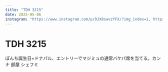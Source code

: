 ```yaml
---
title: "TDH 3215"
date: 2025-05-06
instagram: "https://www.instagram.com/p/DJX8swvzYFX/?img_index=1, https://www.instagram.com/p/DJZJTuST8te/?img_index=1, https://www.instagram.com/p/DJbVZg2z8lD/?img_index=1, https://www.instagram.com/p/DJaw2WhTRgr/?img_index=1, https://www.instagram.com/p/DJg7163zb5U/?img_index=1, https://www.instagram.com/p/DJjsEXJT592/?img_index=1, https://www.instagram.com/p/DJlKUXDzLoi/?img_index=1, https://www.instagram.com/p/DJloc0Dz8wA/?img_index=1"
---
```


# TDH 3215

ぽんち誕生日+ドナパル、エントリーでマジミュの通常バケパ席を当てる。カンナ 部屋 シェフミ 